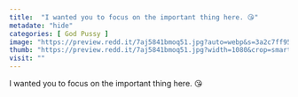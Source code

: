 ```yaml
---
title:  "I wanted you to focus on the important thing here. 😘"
metadate: "hide"
categories: [ God Pussy ]
image: "https://preview.redd.it/7aj5841bmoq51.jpg?auto=webp&s=3a2c7ff9517cb9a04322c9993e39caa9f4a1f2fb"
thumb: "https://preview.redd.it/7aj5841bmoq51.jpg?width=1080&crop=smart&auto=webp&s=538c174a59381a89256dea0e678d655fbbb913bc"
visit: ""
---
```

I wanted you to focus on the important thing here. 😘
